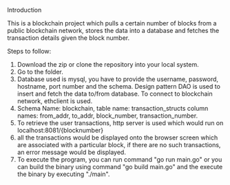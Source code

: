 Introduction

This is a blockchain project which pulls a certain number of blocks from a public blockchain network, stores the data into a database and fetches the transaction details given the block number.

Steps to follow:
1. Download the zip or clone the repository into your local system.
2. Go to the folder.
3. Database used is mysql, you have to provide the username, password, hostname, port number and the schema. Design pattern DAO is used to insert and fetch the data to/from database. To connect to blockchain network, ethclient is used.
4. Schema Name: blockchain, table name: transaction_structs
    column names: from_addr, to_addr, block_number, transaction_number.
5. To retrieve the user transactions, http server is used which would run on localhost:8081/{blocknumber}
6. all the transactions would be displayed onto the browser screen which are associated with a particular block, if there are no such transactions, an error message would be displayed.
7. To execute the program, you can run command "go run main.go" or you can build the binary using command "go build main.go" and the execute the binary by executing "./main".
